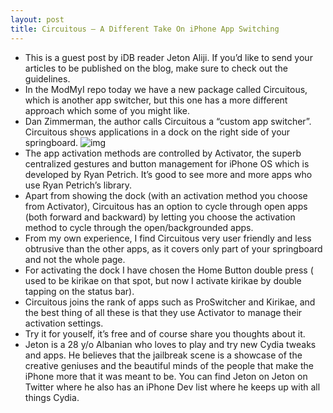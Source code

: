 ```yaml
---
layout: post
title: Circuitous – A Different Take On iPhone App Switching
---
```

* This is a guest post by iDB reader Jeton Aliji. If you’d like to send your articles to be published on the blog, make sure to check out the guidelines.
* In the ModMyI repo today we have a new package called Circuitous, which is another app switcher, but this one has a more different approach which some of you might like.
* Dan Zimmerman, the author calls Circuitous a “custom app switcher”. Circuitous shows applications in a dock on the right side of your springboard.
![img](http://media.idownloadblog.com/wp-content/uploads/2010/03/circuitous.png)
* The app activation methods are controlled by Activator, the superb centralized gestures and button management for iPhone OS which is developed by Ryan Petrich. It’s good to see more and more apps who use Ryan Petrich’s library.
* Apart from showing the dock (with an activation method you choose from Activator), Circuitous has an option to cycle through open apps (both forward and backward) by letting you choose the activation method to cycle through the open/backgrounded apps.
* From my own experience, I find Circuitous very user friendly and less obtrusive than the other apps, as it covers only part of your springboard and not the whole page.
* For activating the dock I have chosen the Home Button double press ( used to be kirikae on that spot, but now I activate kirikae by double tapping on the status bar).
* Circuitous joins the rank of apps such as ProSwitcher and Kirikae, and the best thing of all these is that they use Activator to manage their activation settings.
* Try it for youself, it’s free and of course share you thoughts about it.
* Jeton is a 28 y/o Albanian who loves to play and try new Cydia tweaks and apps. He believes that the jailbreak scene is a showcase of the creative geniuses and the beautiful minds of the people that make the iPhone more that it was meant to be. You can find Jeton on Jeton on Twitter where he also has an iPhone Dev list where he keeps up with all things Cydia.


